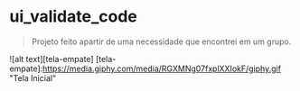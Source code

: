 # ui_validate_code
> Projeto feito apartir de uma necessidade que encontrei em um grupo.

![alt text][tela-empate]
[tela-empate]:https://media.giphy.com/media/RGXMNg07fxplXXIokF/giphy.gif "Tela Inicial"
